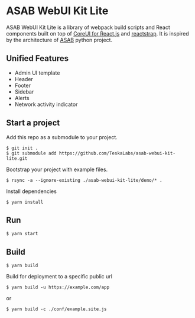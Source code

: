 ASAB WebUI Kit Lite
===

ASAB WebUI Kit Lite is a library of webpack build scripts and React components built on top of [CoreUI for React.js](https://coreui.io/react/) and [reactstrap](https://reactstrap.github.io/). It is inspired by the architecture of [ASAB](https://github.com/teskalabs/asab) python project.


## Unified Features

 - Admin UI template
 - Header
 - Footer
 - Sidebar
 - Alerts
 - Network activity indicator


## Start a project

Add this repo as a submodule to your project.

```
$ git init .
$ git submodule add https://github.com/TeskaLabs/asab-webui-kit-lite.git
```

Bootstrap your project with example files.

```
$ rsync -a --ignore-existing ./asab-webui-kit-lite/demo/* .
```

Install dependencies

```
$ yarn install
```

## Run

```
$ yarn start
```

## Build

```
$ yarn build
```

Build for deployment to a specific public url

```
$ yarn build -u https://example.com/app
```

or

```
$ yarn build -c ./conf/example.site.js
```

